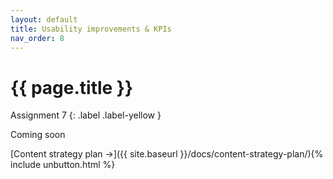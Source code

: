 ```yaml
---
layout: default
title: Usability improvements & KPIs
nav_order: 8
---
```


# {{ page.title }}

Assignment 7
{: .label .label-yellow }

Coming soon

[Content strategy plan →]({{ site.baseurl }}/docs/content-strategy-plan/){% include unbutton.html %}